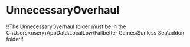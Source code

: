 # UnnecessaryOverhaul

!!The UnnecessaryOverhaul folder must be in the C:\Users\<user>\AppData\LocalLow\Failbetter Games\Sunless Sea\addon folder!!
